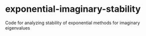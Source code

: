 # exponential-imaginary-stability
Code for analyzing stability of exponential methods for imaginary eigenvalues
